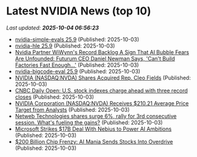 # Latest NVIDIA News (top 10)
_Last updated: **2025-10-04 06:56:23**_

- [nvidia-simple-evals 25.9](https://pypi.org/project/nvidia-simple-evals/25.9/) (Published: 2025-10-03)
- [nvidia-hle 25.9](https://pypi.org/project/nvidia-hle/25.9/) (Published: 2025-10-03)
- [Nvidia Partner WiWynn's Record Backlog A Sign That AI Bubble Fears Are Unfounded: Futurum CEO Daniel Newman Says, 'Can't Build Factories Fast Enough…'](https://biztoc.com/x/fc066d92755367b6) (Published: 2025-10-03)
- [nvidia-bigcode-eval 25.9](https://pypi.org/project/nvidia-bigcode-eval/25.9/) (Published: 2025-10-03)
- [NVIDIA (NASDAQ:NVDA) Shares Acquired Rep. Cleo Fields](https://www.etfdailynews.com/2025/10/03/nvidia-nasdaqnvda-shares-acquired-rep-cleo-fields/) (Published: 2025-10-03)
- [CNBC Daily Open: U.S. stock indexes charge ahead with three record closes](https://www.cnbc.com/2025/10/03/cnbc-daily-open-us-stock-indexes-charge-ahead-with-three-record-closes.html) (Published: 2025-10-03)
- [NVIDIA Corporation (NASDAQ:NVDA) Receives $210.21 Average Price Target from Analysts](https://www.etfdailynews.com/2025/10/03/nvidia-corporation-nasdaqnvda-receives-210-21-average-price-target-from-analysts/) (Published: 2025-10-03)
- [Netweb Technologies shares surge 6%, rally for 3rd consecutive session. What's fueling the gains?](https://economictimes.indiatimes.com/markets/stocks/news/netweb-technologies-shares-surge-6-rally-for-3rd-consecutive-session-whats-fueling-the-gains/articleshow/124284171.cms) (Published: 2025-10-03)
- [Microsoft Strikes $17B Deal With Nebius to Power AI Ambitions](https://finance.yahoo.com/news/microsoft-strikes-17b-deal-nebius-051909894.html) (Published: 2025-10-03)
- [$200 Billion Chip Frenzy: AI Mania Sends Stocks Into Overdrive](https://finance.yahoo.com/news/200-billion-chip-frenzy-ai-051826508.html) (Published: 2025-10-03)
